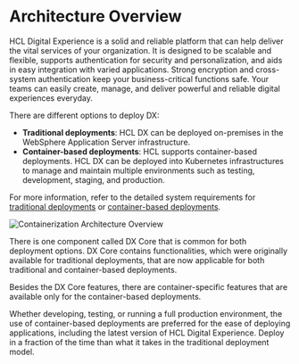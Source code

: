 # Architecture Overview

HCL Digital Experience is a solid and reliable platform that can help deliver the vital services of your organization. It is designed to be scalable and flexible, supports authentication for security and personalization, and aids in easy integration with varied applications. Strong encryption and cross-system authentication keep your business-critical functions safe. Your teams can easily create, manage, and deliver powerful and reliable digital experiences everyday.

There are different options to deploy DX:

- **Traditional deployments**: HCL DX can be deployed on-premises in the WebSphere Application Server infrastructure.
- **Container-based deployments**: HCL supports container-based deployments. HCL DX can be deployed into Kubernetes infrastructures to manage and maintain multiple environments such as testing, development, staging, and production.

For more information, refer to the detailed system requirements for [traditional deployments](../system_requirements/traditional/index.md) or [container-based deployments](../system_requirements/kubernetes/kubernetes-runtime.md).

![Containerization Architecture Overview](../../images/HCL-DX-deployment-diagram-Kubernetes.png)

There is one component called DX Core that is common for both deployment options. DX Core contains functionalities, which were originally available for traditional deployments, that are now applicable for both traditional and container-based deployments.

Besides the DX Core features, there are container-specific features that are available only for the container-based deployments.

Whether developing, testing, or running a full production environment, the use of container-based deployments are preferred for the ease of deploying applications, including the latest version of HCL Digital Experience. Deploy in a fraction of the time than what it takes in the traditional deployment model.


